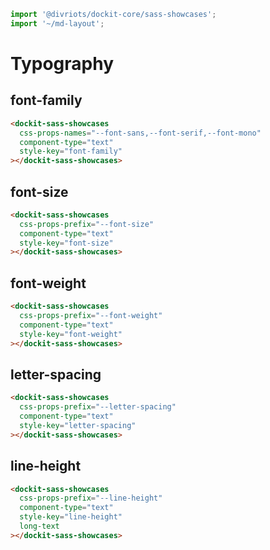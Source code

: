 ```js script
import '@divriots/dockit-core/sass-showcases';
import '~/md-layout';
```

# Typography

## font-family

```html story
<dockit-sass-showcases
  css-props-names="--font-sans,--font-serif,--font-mono"
  component-type="text"
  style-key="font-family"
></dockit-sass-showcases>
```

## font-size

```html story
<dockit-sass-showcases
  css-props-prefix="--font-size"
  component-type="text"
  style-key="font-size"
></dockit-sass-showcases>
```

## font-weight

```html story
<dockit-sass-showcases
  css-props-prefix="--font-weight"
  component-type="text"
  style-key="font-weight"
></dockit-sass-showcases>
```

## letter-spacing

```html story
<dockit-sass-showcases
  css-props-prefix="--letter-spacing"
  component-type="text"
  style-key="letter-spacing"
></dockit-sass-showcases>
```

## line-height

```html story
<dockit-sass-showcases
  css-props-prefix="--line-height"
  component-type="text"
  style-key="line-height"
  long-text
></dockit-sass-showcases>
```
